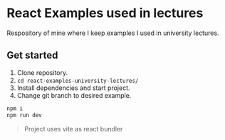 # React Examples used in lectures

Respository of mine where I keep examples I used in university lectures.

## Get started

1. Clone repository.
2. `cd react-examples-university-lectures/`
3. Install dependencies and start project.
4. Change git branch to desired example.

```bash
npm i
npm run dev
```

> Project uses vite as react bundler
